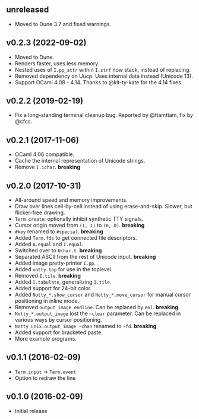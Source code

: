 ## unreleased

* Moved to Dune 3.7 and fixed warnings.

## v0.2.3 (2022-09-02)

* Moved to Dune.
* Renders faster, uses less memory.
* Nested uses of `I.pp_attr` within `I.strf` now stack, instead of replacing.
* Removed dependency on Uucp. Uses internal data instead (Unicode 13).
* Support OCaml 4.08 - 4.14. Thanks to @kit-ty-kate for the 4.14 fixes.

## v0.2.2 (2019-02-19)

* Fix a long-standing terminal cleanup bug. Reported by @ttamttam, fix by @cfcs.

## v0.2.1 (2017-11-06)

* OCaml 4.06 compatible.
* Cache the internal representation of Unicode strings.
* Remove `I.ichar`. **breaking**

## v0.2.0 (2017-10-31)

* All-around speed and memory improvements.
* Draw over lines cell-by-cell instead of using erase-and-skip.
  Slower, but flicker-free drawing.
* `Term.create`: optionally inhibit synthetic TTY signals.
* Cursor origin moved from `(1, 1)` to `(0, 0)`. **breaking**
* `#key` renamed to `#special`. **breaking**
* Added `Term.fds` to get connected file descriptors.
* Added `A.equal` and `I.equal`.
* Switched over to `Uchar.t`. **breaking**
* Separated ASCII from the rest of Unicode input. **breaking**
* Added image pretty-printer `I.pp`.
* Added `notty.top` for use in the toplevel.
* Removed `I.tile`. **breaking**
* Added `I.tabulate`, generalizing `I.tile`.
* Added support for 24-bit color.
* Added `Notty_*.show_cursor` and `Notty_*.move_cursor` for manual cursor
  positioning in inline mode.
* Removed `output_image_endline`. Can be replaced by `eol`. **breaking**
* `Notty_*.output_image` lost the `~clear` parameter. Can be replaced in various
  ways by cursor positioning.
* `Notty_unix.output_image ~chan` renamed to `~fd`. **breaking**
* Added support for bracketed paste.
* More example programs.

## v0.1.1 (2016-02-09)
* `Term.input` -> `Term.event`
* Option to redraw the line

## v0.1.0 (2016-02-09)
* Initial release
